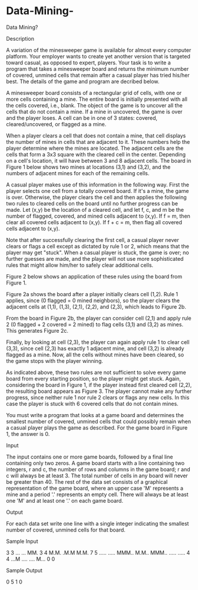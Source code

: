 # Data-Mining-

Data Mining?

Description

A variation of the minesweeper game is available for almost every computer platform. Your employer wants to create yet another version that is targeted toward casual, as opposed to expert, players. Your task is to write a program that takes a minesweeper board and returns the minimum number of covered, unmined cells that remain after a casual player has tried his/her best. The details of the game and program are decribed below. 

A minesweeper board consists of a rectangular grid of cells, with one or more cells containing a mine. The entire board is initially presented with all the cells covered, i.e., blank. The object of the game is to uncover all the cells that do not contain a mine. If a mine in uncovered, the game is over and the player loses. A cell can be in one of 3 states: covered, cleared/uncovered, or flagged as a mine. 

When a player clears a cell that does not contain a mine, that cell displays the number of mines in cells that are adjacent to it. These numbers help the player determine where the mines are located. The adjacent cells are the cells that form a 3x3 square with the cleared cell in the center. Depending on a cell's location, it will have between 3 and 8 adjacent cells. The board in Figure 1 below shows two mines at locations (3,1) and (3,2), and the numbers of adjacent mines for each of the remaining cells. 

A casual player makes use of this information in the following way. First the player selects one cell from a totally covered board. If it's a mine, the game is over. Otherwise, the player clears the cell and then applies the following two rules to cleared cells on the board until no further progress can be made. Let (x,y) be the location of a cleared cell, and let f, c, and m be the number of flagged, covered, and mined cells adjacent to (x,y). 
If f = m, then clear all covered cells adjacent to (x,y). 
If f + c = m, then flag all covered cells adjacent to (x,y).

Note that after successfully clearing the first cell, a casual player never clears or flags a cell except as dictated by rule 1 or 2, which means that the player may get "stuck". When a casual player is stuck, the game is over; no further guesses are made, and the player will not use more sophisticated rules that might allow him/her to safely clear additional cells. 

Figure 2 below shows an application of these rules using the board from Figure 1. 


Figure 2a shows the board after a player initially clears cell (1,2). Rule 1 applies, since (0 flagged = 0 mined neighbors), so the player clears the adjacent cells at (1,1), (1,3), (2,1), (2,2), and (2,3), which leads to Figure 2b. 

From the board in Figure 2b, the player can consider cell (2,1) and apply rule 2 (0 flagged + 2 covered = 2 mined) to flag cells (3,1) and (3,2) as mines. This generates Figure 2c. 

Finally, by looking at cell (2,3), the player can again apply rule 1 to clear cell (3,3), since cell (2,3) has exactly 1 adjacent mine, and cell (3,2) is already flagged as a mine. Now, all the cells without mines have been cleared, so the game stops with the player winning. 

As indicated above, these two rules are not sufficient to solve every game board from every starting position, so the player might get stuck. Again, considering the board in Figure 1, if the player instead first cleared cell (2,2), the resulting board appears as Figure 3. The player cannot make any further progress, since neither rule 1 nor rule 2 clears or flags any new cells. In this case the player is stuck with 6 covered cells that do not contain mines. 

You must write a program that looks at a game board and determines the smallest number of covered, unmined cells that could possibly remain when a casual player plays the game as described. For the game board in Figure 1, the answer is 0. 

Input

The input contains one or more game boards, followed by a final line containing only two zeros. A game board starts with a line containing two integers, r and c, the number of rows and columns in the game board; r and c will always be at least 3. The total number of cells in any board will never be greater than 40. The rest of the data set consists of a graphical representation of the game board, where an upper case 'M' represents a mine and a period '.' represents an empty cell. There will always be at least one 'M' and at least one '.' on each game board.

Output

For each data set write one line with a single integer indicating the smallest number of covered, unmined cells for that board.

Sample Input

3 3
...
...
MM.
3 4
M.M.
.M.M
M.M.
7 5
.....
.....
MMM..
M.M..
MMM..
.....
.....
4 4
...M
....
....
M...
0 0

Sample Output

0
5
1
0
